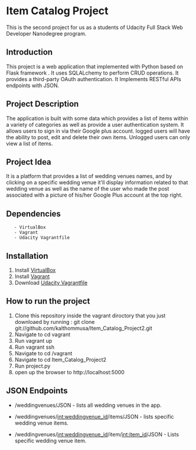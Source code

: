 # Item Catalog Project

This is the second project for us as a students of Udacity Full Stack Web Developer Nanodegree program.

## Introduction 

This project is a web application that implemented with Python based on Flask framework .
It uses SQLALchemy to perform CRUD operations.
It provides a third-party OAuth authentication.
It Implements RESTful APIs endpoints with JSON. 

## Project Description

The application is built with some data which provides a list of items within a variety of categories as well as provide a user authentication system. It allows users to sign in via their Google plus account. 
logged users will have the ability to post, edit and delete their own items.
Unlogged users can only view a list of items.

## Project Idea 

It is a platform that provides a list of wedding venues names, and by clicking on a specific wedding venue it'll display information related to that wedding venue as well as the name of the user who made the post associated with a picture of his/her Google Plus account at the top right.

## Dependencies

       - VirtualBox 
       - Vagrant 
       - Udacity Vagrantfile

## Installation

  1. Install [VirtualBox](https://www.virtualbox.org/wiki/Downloads) 
  2. Install [Vagrant](https://www.vagrantup.com/downloads.html)
  3. Download [Udacity Vagrantfile](https://d17h27t6h515a5.cloudfront.net/topher/2017/August/59822701_fsnd-virtual-machine/fsnd-virtual-machine.zip)

## How to run the project 

  1. Clone this repository inside the vagrant diroctory that you just downloaed by running : git clone git://github.com/kalthommusa/Item_Catalog_Project2.git 
  2. Navigate to cd vagrant
  3. Run vagrant up
  4. Run vagrant ssh
  5. Navigate to cd /vagrant
  6. Navigate to cd Item_Catalog_Project2 
  7. Run project.py
  8. open up the browser to http://localhost:5000

## JSON Endpoints

  -  /weddingvenues/JSON - lists all wedding venues in the app.

  - /weddingvenues/<int:weddingvenue_id>/items/JSON - lists specific wedding venue items.

  - /weddingvenues/<int:weddingvenue_id>/item/<int:item_id>/JSON - Lists specific wedding venue item.

